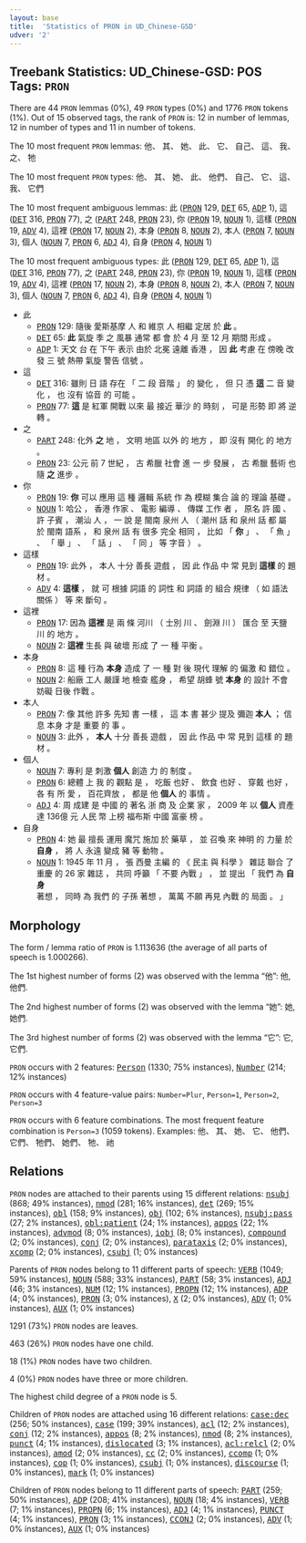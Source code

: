 ```yaml
---
layout: base
title:  'Statistics of PRON in UD_Chinese-GSD'
udver: '2'
---
```


## Treebank Statistics: UD_Chinese-GSD: POS Tags: `PRON`

There are 44 `PRON` lemmas (0%), 49 `PRON` types (0%) and 1776 `PRON` tokens (1%).
Out of 15 observed tags, the rank of `PRON` is: 12 in number of lemmas, 12 in number of types and 11 in number of tokens.

The 10 most frequent `PRON` lemmas: 他、 其、 她、 此、 它、 自己、 這、 我、 之、 牠

The 10 most frequent `PRON` types:  他、 其、 她、 此、 他們、 自己、 它、 這、 我、 它們

The 10 most frequent ambiguous lemmas: 此 (<tt><a href="zh_gsd-pos-PRON.html">PRON</a></tt> 129, <tt><a href="zh_gsd-pos-DET.html">DET</a></tt> 65, <tt><a href="zh_gsd-pos-ADP.html">ADP</a></tt> 1), 這 (<tt><a href="zh_gsd-pos-DET.html">DET</a></tt> 316, <tt><a href="zh_gsd-pos-PRON.html">PRON</a></tt> 77), 之 (<tt><a href="zh_gsd-pos-PART.html">PART</a></tt> 248, <tt><a href="zh_gsd-pos-PRON.html">PRON</a></tt> 23), 你 (<tt><a href="zh_gsd-pos-PRON.html">PRON</a></tt> 19, <tt><a href="zh_gsd-pos-NOUN.html">NOUN</a></tt> 1), 這樣 (<tt><a href="zh_gsd-pos-PRON.html">PRON</a></tt> 19, <tt><a href="zh_gsd-pos-ADV.html">ADV</a></tt> 4), 這裡 (<tt><a href="zh_gsd-pos-PRON.html">PRON</a></tt> 17, <tt><a href="zh_gsd-pos-NOUN.html">NOUN</a></tt> 2), 本身 (<tt><a href="zh_gsd-pos-PRON.html">PRON</a></tt> 8, <tt><a href="zh_gsd-pos-NOUN.html">NOUN</a></tt> 2), 本人 (<tt><a href="zh_gsd-pos-PRON.html">PRON</a></tt> 7, <tt><a href="zh_gsd-pos-NOUN.html">NOUN</a></tt> 3), 個人 (<tt><a href="zh_gsd-pos-NOUN.html">NOUN</a></tt> 7, <tt><a href="zh_gsd-pos-PRON.html">PRON</a></tt> 6, <tt><a href="zh_gsd-pos-ADJ.html">ADJ</a></tt> 4), 自身 (<tt><a href="zh_gsd-pos-PRON.html">PRON</a></tt> 4, <tt><a href="zh_gsd-pos-NOUN.html">NOUN</a></tt> 1)

The 10 most frequent ambiguous types:  此 (<tt><a href="zh_gsd-pos-PRON.html">PRON</a></tt> 129, <tt><a href="zh_gsd-pos-DET.html">DET</a></tt> 65, <tt><a href="zh_gsd-pos-ADP.html">ADP</a></tt> 1), 這 (<tt><a href="zh_gsd-pos-DET.html">DET</a></tt> 316, <tt><a href="zh_gsd-pos-PRON.html">PRON</a></tt> 77), 之 (<tt><a href="zh_gsd-pos-PART.html">PART</a></tt> 248, <tt><a href="zh_gsd-pos-PRON.html">PRON</a></tt> 23), 你 (<tt><a href="zh_gsd-pos-PRON.html">PRON</a></tt> 19, <tt><a href="zh_gsd-pos-NOUN.html">NOUN</a></tt> 1), 這樣 (<tt><a href="zh_gsd-pos-PRON.html">PRON</a></tt> 19, <tt><a href="zh_gsd-pos-ADV.html">ADV</a></tt> 4), 這裡 (<tt><a href="zh_gsd-pos-PRON.html">PRON</a></tt> 17, <tt><a href="zh_gsd-pos-NOUN.html">NOUN</a></tt> 2), 本身 (<tt><a href="zh_gsd-pos-PRON.html">PRON</a></tt> 8, <tt><a href="zh_gsd-pos-NOUN.html">NOUN</a></tt> 2), 本人 (<tt><a href="zh_gsd-pos-PRON.html">PRON</a></tt> 7, <tt><a href="zh_gsd-pos-NOUN.html">NOUN</a></tt> 3), 個人 (<tt><a href="zh_gsd-pos-NOUN.html">NOUN</a></tt> 7, <tt><a href="zh_gsd-pos-PRON.html">PRON</a></tt> 6, <tt><a href="zh_gsd-pos-ADJ.html">ADJ</a></tt> 4), 自身 (<tt><a href="zh_gsd-pos-PRON.html">PRON</a></tt> 4, <tt><a href="zh_gsd-pos-NOUN.html">NOUN</a></tt> 1)


* 此
  * <tt><a href="zh_gsd-pos-PRON.html">PRON</a></tt> 129: 隨後 愛斯基摩 人 和 維京 人 相繼 定居 於 <b>此</b> 。
  * <tt><a href="zh_gsd-pos-DET.html">DET</a></tt> 65: <b>此</b> 氣旋 季 之 風暴 通常 都 會 於 4 月 至 12 月 期間 形成 。
  * <tt><a href="zh_gsd-pos-ADP.html">ADP</a></tt> 1: 天文 台 在 下午 表示 由於 北冕 遠離 香港 ， 因 <b>此</b> 考慮 在 傍晚 改發 三 號 熱帶 氣旋 警告 信號 。
* 這
  * <tt><a href="zh_gsd-pos-DET.html">DET</a></tt> 316: 雖則 日 語 存在 「 二 段 音階 」 的 變化 ， 但 只 憑 <b>這</b> 二 音 變化 ， 也 沒有 協音 的 可能 。
  * <tt><a href="zh_gsd-pos-PRON.html">PRON</a></tt> 77: <b>這</b> 是 紅軍 開戰 以來 最 接近 華沙 的 時刻 ， 可是 形勢 即 將 逆轉 。
* 之
  * <tt><a href="zh_gsd-pos-PART.html">PART</a></tt> 248: 化外 <b>之</b> 地 ， 文明 地區 以外 的 地方 ， 即 沒有 開化 的 地方 。
  * <tt><a href="zh_gsd-pos-PRON.html">PRON</a></tt> 23: 公元 前 7 世紀 ， 古 希臘 社會 進 一 步 發展 ， 古 希臘 藝術 也 隨 <b>之</b> 進步 。
* 你
  * <tt><a href="zh_gsd-pos-PRON.html">PRON</a></tt> 19: <b>你</b> 可以 應用 這 種 邏輯 系統 作 為 模糊 集合 論 的 理論 基礎 。
  * <tt><a href="zh_gsd-pos-NOUN.html">NOUN</a></tt> 1: 哈公 ， 香港 作家 、 電影 編導 、 傳媒 工作 者 ， 原名 許 國 、 許 子賓 ， 潮汕 人 ， 一 說 是 閩南 泉州 人 （ 潮州 話 和 泉州 話 都 屬 於 閩南 語系 ， 和 泉州 話 有 很多 完全 相同 ， 比如 「 <b>你</b> 」 、 「 魚 」 、 「 舉 」 、 「 話 」 、 「 同 」 等 字音 ） 。
* 這樣
  * <tt><a href="zh_gsd-pos-PRON.html">PRON</a></tt> 19: 此外 ， 本人 十分 善長 遊戲 ， 因 此 作品 中 常 見到 <b>這樣</b> 的 題材 。
  * <tt><a href="zh_gsd-pos-ADV.html">ADV</a></tt> 4: <b>這樣</b> ， 就 可 根據 詞語 的 詞性 和 詞語 的 組合 規律 （ 如 語法 關係 ） 等 來 斷句 。
* 這裡
  * <tt><a href="zh_gsd-pos-PRON.html">PRON</a></tt> 17: 因為 <b>這裡</b> 是 兩 條 河川 （ 士別 川 、 劍淵 川 ） 匯合 至 天鹽 川 的 地方 。
  * <tt><a href="zh_gsd-pos-NOUN.html">NOUN</a></tt> 2: <b>這裡</b> 生長 與 破壞 形成 了 一 種 平衡 。
* 本身
  * <tt><a href="zh_gsd-pos-PRON.html">PRON</a></tt> 8: 這 種 行為 <b>本身</b> 造成 了 一 種 對 後 現代 理解 的 偏激 和 錯位 。
  * <tt><a href="zh_gsd-pos-NOUN.html">NOUN</a></tt> 2: 船廠 工人 嚴謹 地 檢查 艦身 ， 希望 胡蜂 號 <b>本身</b> 的 設計 不會 妨礙 日後 作戰 。
* 本人
  * <tt><a href="zh_gsd-pos-PRON.html">PRON</a></tt> 7: 像 其他 許多 先知 書 一樣 ， 這 本 書 甚少 提及 彌迦 <b>本人</b> ； 信息 本身 才是 重要 的 事 。
  * <tt><a href="zh_gsd-pos-NOUN.html">NOUN</a></tt> 3: 此外 ， <b>本人</b> 十分 善長 遊戲 ， 因 此 作品 中 常 見到 這樣 的 題材 。
* 個人
  * <tt><a href="zh_gsd-pos-NOUN.html">NOUN</a></tt> 7: 專利 是 刺激 <b>個人</b> 創造 力 的 制度 。
  * <tt><a href="zh_gsd-pos-PRON.html">PRON</a></tt> 6: 總體 上 我 的 觀點 是 ， 吃飯 也好 、 飲食 也好 、 穿戴 也好 ， 各 有 所 愛 ， 百花齊放 ， 都是 他 <b>個人</b> 的 事情 。
  * <tt><a href="zh_gsd-pos-ADJ.html">ADJ</a></tt> 4: 周 成建 是 中國 的 著名 浙 商 及 企業 家 ， 2009 年 以 <b>個人</b> 資產 達 136億 元 人民 幣 上榜 福布斯 中國 富豪 榜 。
* 自身
  * <tt><a href="zh_gsd-pos-PRON.html">PRON</a></tt> 4: 她 最 擅長 運用 魔咒 施加 於 藥草 ， 並 召喚 來 神明 的 力量 於 <b>自身</b> ， 將 人 永遠 變成 豬 等 動物 。
  * <tt><a href="zh_gsd-pos-NOUN.html">NOUN</a></tt> 1: 1945 年 11 月 ， 張 西曼 主編 的 《 民主 與 科學 》 雜誌 聯合 了 重慶 的 26 家 雜誌 ， 共同 呼籲 「 不要 內戰 」 ， 並 提出 「 我們 為 <b>自身</b> 著想 ， 同時 為 我們 的 子孫 著想 ， 萬萬 不願 再見 內戰 的 局面 。 」

## Morphology

The form / lemma ratio of `PRON` is 1.113636 (the average of all parts of speech is 1.000266).

The 1st highest number of forms (2) was observed with the lemma “他”: 他, 他們.

The 2nd highest number of forms (2) was observed with the lemma “她”: 她, 她們.

The 3rd highest number of forms (2) was observed with the lemma “它”: 它, 它們.

`PRON` occurs with 2 features: <tt><a href="zh_gsd-feat-Person.html">Person</a></tt> (1330; 75% instances), <tt><a href="zh_gsd-feat-Number.html">Number</a></tt> (214; 12% instances)

`PRON` occurs with 4 feature-value pairs: `Number=Plur`, `Person=1`, `Person=2`, `Person=3`

`PRON` occurs with 6 feature combinations.
The most frequent feature combination is `Person=3` (1059 tokens).
Examples: 他、 其、 她、 它、 他們、 它們、 牠們、 她們、 牠、 祂


## Relations

`PRON` nodes are attached to their parents using 15 different relations: <tt><a href="zh_gsd-dep-nsubj.html">nsubj</a></tt> (868; 49% instances), <tt><a href="zh_gsd-dep-nmod.html">nmod</a></tt> (281; 16% instances), <tt><a href="zh_gsd-dep-det.html">det</a></tt> (269; 15% instances), <tt><a href="zh_gsd-dep-obl.html">obl</a></tt> (158; 9% instances), <tt><a href="zh_gsd-dep-obj.html">obj</a></tt> (102; 6% instances), <tt><a href="zh_gsd-dep-nsubj-pass.html">nsubj:pass</a></tt> (27; 2% instances), <tt><a href="zh_gsd-dep-obl-patient.html">obl:patient</a></tt> (24; 1% instances), <tt><a href="zh_gsd-dep-appos.html">appos</a></tt> (22; 1% instances), <tt><a href="zh_gsd-dep-advmod.html">advmod</a></tt> (8; 0% instances), <tt><a href="zh_gsd-dep-iobj.html">iobj</a></tt> (8; 0% instances), <tt><a href="zh_gsd-dep-compound.html">compound</a></tt> (2; 0% instances), <tt><a href="zh_gsd-dep-conj.html">conj</a></tt> (2; 0% instances), <tt><a href="zh_gsd-dep-parataxis.html">parataxis</a></tt> (2; 0% instances), <tt><a href="zh_gsd-dep-xcomp.html">xcomp</a></tt> (2; 0% instances), <tt><a href="zh_gsd-dep-csubj.html">csubj</a></tt> (1; 0% instances)

Parents of `PRON` nodes belong to 11 different parts of speech: <tt><a href="zh_gsd-pos-VERB.html">VERB</a></tt> (1049; 59% instances), <tt><a href="zh_gsd-pos-NOUN.html">NOUN</a></tt> (588; 33% instances), <tt><a href="zh_gsd-pos-PART.html">PART</a></tt> (58; 3% instances), <tt><a href="zh_gsd-pos-ADJ.html">ADJ</a></tt> (46; 3% instances), <tt><a href="zh_gsd-pos-NUM.html">NUM</a></tt> (12; 1% instances), <tt><a href="zh_gsd-pos-PROPN.html">PROPN</a></tt> (12; 1% instances), <tt><a href="zh_gsd-pos-ADP.html">ADP</a></tt> (4; 0% instances), <tt><a href="zh_gsd-pos-PRON.html">PRON</a></tt> (3; 0% instances), <tt><a href="zh_gsd-pos-X.html">X</a></tt> (2; 0% instances), <tt><a href="zh_gsd-pos-ADV.html">ADV</a></tt> (1; 0% instances), <tt><a href="zh_gsd-pos-AUX.html">AUX</a></tt> (1; 0% instances)

1291 (73%) `PRON` nodes are leaves.

463 (26%) `PRON` nodes have one child.

18 (1%) `PRON` nodes have two children.

4 (0%) `PRON` nodes have three or more children.

The highest child degree of a `PRON` node is 5.

Children of `PRON` nodes are attached using 16 different relations: <tt><a href="zh_gsd-dep-case-dec.html">case:dec</a></tt> (256; 50% instances), <tt><a href="zh_gsd-dep-case.html">case</a></tt> (199; 39% instances), <tt><a href="zh_gsd-dep-acl.html">acl</a></tt> (12; 2% instances), <tt><a href="zh_gsd-dep-conj.html">conj</a></tt> (12; 2% instances), <tt><a href="zh_gsd-dep-appos.html">appos</a></tt> (8; 2% instances), <tt><a href="zh_gsd-dep-nmod.html">nmod</a></tt> (8; 2% instances), <tt><a href="zh_gsd-dep-punct.html">punct</a></tt> (4; 1% instances), <tt><a href="zh_gsd-dep-dislocated.html">dislocated</a></tt> (3; 1% instances), <tt><a href="zh_gsd-dep-acl-relcl.html">acl:relcl</a></tt> (2; 0% instances), <tt><a href="zh_gsd-dep-amod.html">amod</a></tt> (2; 0% instances), <tt><a href="zh_gsd-dep-cc.html">cc</a></tt> (2; 0% instances), <tt><a href="zh_gsd-dep-ccomp.html">ccomp</a></tt> (1; 0% instances), <tt><a href="zh_gsd-dep-cop.html">cop</a></tt> (1; 0% instances), <tt><a href="zh_gsd-dep-csubj.html">csubj</a></tt> (1; 0% instances), <tt><a href="zh_gsd-dep-discourse.html">discourse</a></tt> (1; 0% instances), <tt><a href="zh_gsd-dep-mark.html">mark</a></tt> (1; 0% instances)

Children of `PRON` nodes belong to 11 different parts of speech: <tt><a href="zh_gsd-pos-PART.html">PART</a></tt> (259; 50% instances), <tt><a href="zh_gsd-pos-ADP.html">ADP</a></tt> (208; 41% instances), <tt><a href="zh_gsd-pos-NOUN.html">NOUN</a></tt> (18; 4% instances), <tt><a href="zh_gsd-pos-VERB.html">VERB</a></tt> (7; 1% instances), <tt><a href="zh_gsd-pos-PROPN.html">PROPN</a></tt> (6; 1% instances), <tt><a href="zh_gsd-pos-ADJ.html">ADJ</a></tt> (4; 1% instances), <tt><a href="zh_gsd-pos-PUNCT.html">PUNCT</a></tt> (4; 1% instances), <tt><a href="zh_gsd-pos-PRON.html">PRON</a></tt> (3; 1% instances), <tt><a href="zh_gsd-pos-CCONJ.html">CCONJ</a></tt> (2; 0% instances), <tt><a href="zh_gsd-pos-ADV.html">ADV</a></tt> (1; 0% instances), <tt><a href="zh_gsd-pos-AUX.html">AUX</a></tt> (1; 0% instances)

